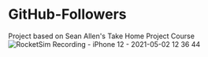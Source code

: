 # GitHub-Followers
Project based on Sean Allen's Take Home Project Course
![RocketSim Recording - iPhone 12 - 2021-05-02 12 36 44](https://user-images.githubusercontent.com/65503160/116820510-966fcd00-ab43-11eb-8e80-77af8cf7308e.gif)
